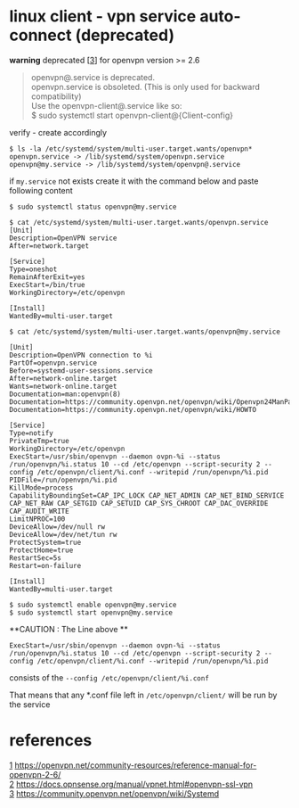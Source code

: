 # linux client - vpn service auto-connect (deprecated)   

**warning** deprecated [[3]\] for openvpn version >= 2.6
> openvpn@.service is deprecated.  
> openvpn.service is obsoleted. (This is only used for backward compatibility)  
> Use the openvpn-client@.service like so:  
> $ sudo systemctl start openvpn-client@{Client-config}

verify - create accordingly
```
$ ls -la /etc/systemd/system/multi-user.target.wants/openvpn*
openvpn.service -> /lib/systemd/system/openvpn.service 
openvpn@my.service -> /lib/systemd/system/openvpn@.service 
```
if `my.service` not exists create it with the command below and paste following content
```
$ sudo systemctl status openvpn@my.service
```

```
$ cat /etc/systemd/system/multi-user.target.wants/openvpn.service  
[Unit] 
Description=OpenVPN service 
After=network.target 

[Service] 
Type=oneshot 
RemainAfterExit=yes 
ExecStart=/bin/true 
WorkingDirectory=/etc/openvpn 

[Install] 
WantedBy=multi-user.target 

$ cat /etc/systemd/system/multi-user.target.wants/openvpn@my.service  

[Unit] 
Description=OpenVPN connection to %i 
PartOf=openvpn.service 
Before=systemd-user-sessions.service 
After=network-online.target 
Wants=network-online.target 
Documentation=man:openvpn(8) 
Documentation=https://community.openvpn.net/openvpn/wiki/Openvpn24ManPage 
Documentation=https://community.openvpn.net/openvpn/wiki/HOWTO 

[Service] 
Type=notify 
PrivateTmp=true 
WorkingDirectory=/etc/openvpn 
ExecStart=/usr/sbin/openvpn --daemon ovpn-%i --status /run/openvpn/%i.status 10 --cd /etc/openvpn --script-security 2 --config /etc/openvpn/client/%i.conf --writepid /run/openvpn/%i.pid 
PIDFile=/run/openvpn/%i.pid 
KillMode=process 
CapabilityBoundingSet=CAP_IPC_LOCK CAP_NET_ADMIN CAP_NET_BIND_SERVICE CAP_NET_RAW CAP_SETGID CAP_SETUID CAP_SYS_CHROOT CAP_DAC_OVERRIDE CAP_AUDIT_WRITE 
LimitNPROC=100 
DeviceAllow=/dev/null rw 
DeviceAllow=/dev/net/tun rw 
ProtectSystem=true 
ProtectHome=true 
RestartSec=5s 
Restart=on-failure 
 
[Install] 
WantedBy=multi-user.target 

$ sudo systemctl enable openvpn@my.service 
$ sudo systemctl start openvpn@my.service 
``` 

 

**CAUTION : The Line above  **

```
ExecStart=/usr/sbin/openvpn --daemon ovpn-%i --status /run/openvpn/%i.status 10 --cd /etc/openvpn --script-security 2 --config /etc/openvpn/client/%i.conf --writepid /run/openvpn/%i.pid 
```
consists of the `--config /etc/openvpn/client/%i.conf `  

That means that any *.conf file left in `/etc/openvpn/client/` will be run by the service


# references
[1]: https://openvpn.net/community-resources/reference-manual-for-openvpn-2-6/
[2]: https://docs.opnsense.org/manual/vpnet.html#openvpn-ssl-vpn
[3]: https://community.openvpn.net/openvpn/wiki/Systemd

[1] https://openvpn.net/community-resources/reference-manual-for-openvpn-2-6/  
[2] https://docs.opnsense.org/manual/vpnet.html#openvpn-ssl-vpn  
[3] https://community.openvpn.net/openvpn/wiki/Systemd  
